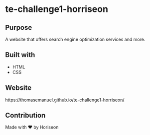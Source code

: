# te-challenge1-horriseon

## Purpose
A website that offers search engine optimization services and more.

## Built with
* HTML
* CSS

## Website
https://thomasemanuel.github.io/te-challenge1-horriseon/

## Contribution
Made with ❤️ by Horiseon
